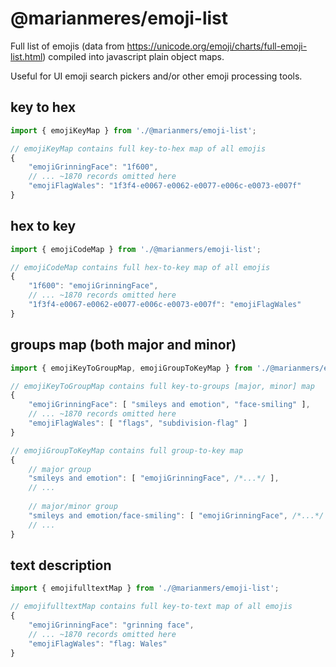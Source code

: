 # @marianmeres/emoji-list

Full list of emojis (data from https://unicode.org/emoji/charts/full-emoji-list.html)
compiled into javascript plain object maps.

Useful for UI emoji search pickers and/or other emoji processing tools.

## key to hex
```javascript
import { emojiKeyMap } from './@marianmers/emoji-list';

// emojiKeyMap contains full key-to-hex map of all emojis
{
    "emojiGrinningFace": "1f600",
    // ... ~1870 records omitted here
    "emojiFlagWales": "1f3f4-e0067-e0062-e0077-e006c-e0073-e007f"
}
```

## hex to key
```javascript
import { emojiCodeMap } from './@marianmers/emoji-list';

// emojiCodeMap contains full hex-to-key map of all emojis
{
    "1f600": "emojiGrinningFace",
    // ... ~1870 records omitted here
    "1f3f4-e0067-e0062-e0077-e006c-e0073-e007f": "emojiFlagWales"
}
```

## groups map (both major and minor)
```javascript
import { emojiKeyToGroupMap, emojiGroupToKeyMap } from './@marianmers/emoji-list';

// emojiKeyToGroupMap contains full key-to-groups [major, minor] map
{
    "emojiGrinningFace": [ "smileys and emotion", "face-smiling" ],
    // ... ~1870 records omitted here
    "emojiFlagWales": [ "flags", "subdivision-flag" ]
}

// emojiGroupToKeyMap contains full group-to-key map
{
    // major group
    "smileys and emotion": [ "emojiGrinningFace", /*...*/ ],
    // ...
	
    // major/minor group
    "smileys and emotion/face-smiling": [ "emojiGrinningFace", /*...*/ ],
    // ...
}
```

## text description
```javascript
import { emojifulltextMap } from './@marianmers/emoji-list';

// emojifulltextMap contains full key-to-text map of all emojis
{
    "emojiGrinningFace": "grinning face",
    // ... ~1870 records omitted here
    "emojiFlagWales": "flag: Wales"
}
```
